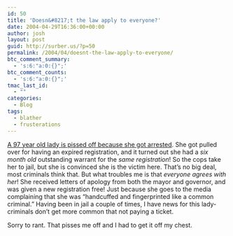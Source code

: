 ```yaml
---
id: 50
title: 'Doesn&#8217;t the law apply to everyone?'
date: 2004-04-29T16:36:00+00:00
author: josh
layout: post
guid: http://surber.us/?p=50
permalink: /2004/04/doesnt-the-law-apply-to-everyone/
btc_comment_summary:
  - 's:6:"a:0:{}";'
btc_comment_counts:
  - 's:6:"a:0:{}";'
tmac_last_id:
  - ""
categories:
  - Blog
tags:
  - blather
  - frusterations
---
```

[A 97 year old lady is pissed off because she got arrested](http://www.usatoday.com/news/nation/2004-04-28-woman-jailed_x.htm). She got pulled over for having an expired registration, and it turned out she had a _six month old_ outstanding warrant for the _same registration_! So the cops take her to jail, but she is convinced she is the victim here. That’s no big deal, most criminals think that. But what troubles me is that _everyone agrees with her_! She received letters of apology from both the mayor and governor, and was given a new registration free! Just because she goes to the media complaining that she was “handcuffed and fingerprinted like a common criminal.” Having been in jail a couple of times, I have news for this lady-criminals don’t get more common that not paying a ticket.

Sorry to rant. That pisses me off and I had to get it off my chest.